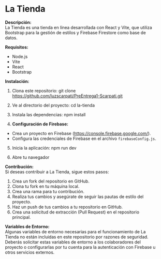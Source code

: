 # La Tienda

**Descripción:**  
La Tienda es una tienda en línea desarrollada con React y Vite, que utiliza Bootstrap para la gestión de estilos y Firebase Firestore como base de datos.

**Requisitos:**  
- Node.js
- Vite
- React
- Bootstrap

**Instalación:**  
1. Clona este repositorio:
git clone https://github.com/luzscarpati/PreEntrega1-Scarpati.git

2. Ve al directorio del proyecto:
cd la-tienda

3. Instala las dependencias:
npm install

4. **Configuración de Firebase:**  
- Crea un proyecto en Firebase (https://console.firebase.google.com/).
- Configura las credenciales de Firebase en el archivo `firebaseConfig.js`.

5. Inicia la aplicación:
npm run dev

6. Abre tu navegador

**Contribución:**  
Si deseas contribuir a La Tienda, sigue estos pasos:
1. Crea un fork del repositorio en GitHub.
2. Clona tu fork en tu máquina local.
3. Crea una rama para tu contribución.
4. Realiza tus cambios y asegúrate de seguir las pautas de estilo del proyecto.
5. Haz un push de tus cambios a tu repositorio en GitHub.
6. Crea una solicitud de extracción (Pull Request) en el repositorio principal.

**Variables de Entorno:**  
Algunas variables de entorno necesarias para el funcionamiento de La Tienda no están incluidas en este repositorio por razones de seguridad. Deberás solicitar estas variables de entorno a los colaboradores del proyecto o configurarlas por tu cuenta para la autenticación con Firebase u otros servicios externos.
